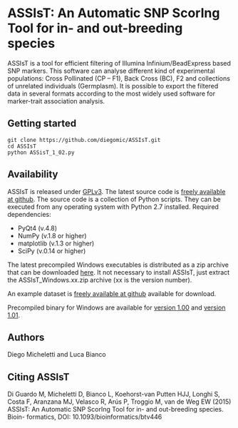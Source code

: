 # ASSIsT: An Automatic SNP ScorIng Tool for in- and out-breeding species

ASSIsT is a tool for efficient filtering of Illumina
Infinium/BeadExpress based SNP markers. This software can analyse
different kind of experimental populations: Cross Pollinated (CP –
F1), Back Cross (BC), F2 and collections of unrelated individuals
(Germplasm). It is possible to export the filtered data in several
formats according to the most widely used software for marker-trait
association analysis.


## Getting started

	git clone https://github.com/diegomic/ASSIsT.git
	cd ASSIsT
	python ASSisT_1_02.py 
	
## Availability

ASSIsT is released under [GPLv3][1]. The latest source code is 
[freely available at github][2]. The source code is a collection of Python scripts. 
They can be executed from any operating system with Python 2.7 installed. 
Required dependencies:
   - PyQt4 (v.4.8)
   - NumPy (v.1.8 or higher)
   - matplotlib (v.1.3 or higher)
   - SciPy (v.0.14 or higher)

The latest precompiled Windows executables is distributed 
as a zip archive that can be downloaded [here][3]. It not necessary to install
ASSIsT, just extract the ASSIsT\_Windows.xx.zip archive (xx is the version
number).

An example dataset is [freely available at github][6] available for download.

Precompiled binary for Windows are available for [version 1.00][4] and [version 1.01][5].


## Authors

Diego Micheletti and Luca Bianco 


## Citing ASSIsT

Di Guardo M, Micheletti D, Bianco L, Koehorst-van Putten HJJ, Longhi
S, Costa F, Aranzana MJ, Velasco R, Arús P, Troggio M, van de Weg EW (2015)
ASSIsT: An Automatic SNP ScorIng Tool for in- and out-breeding species. Bioin-
formatics, DOI: 10.1093/bioinformatics/btv446

[1]: http://en.wikipedia.org/wiki/GNU_General_Public_License
[2]: https://goo.gl/95JQQu
[3]: https://goo.gl/MvEEoz 
[4]: https://goo.gl/bFE7AG 
[5]: https://goo.gl/C4TMR1 
[6]: https://goo.gl/tjmrtY
